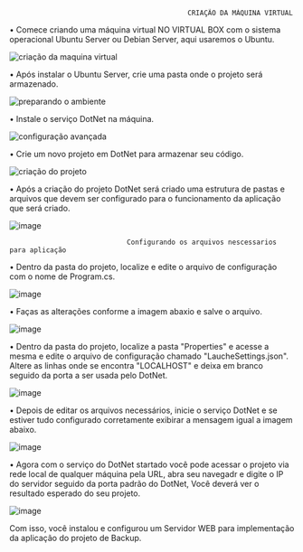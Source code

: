                                                 CRIAÇÃO DA MÁQUINA VIRTUAL
                                                

• Comece criando uma máquina virtual NO VIRTUAL BOX com o sistema operacional Ubuntu Server ou Debian Server, aqui usaremos o Ubuntu.

![criação da maquina virtual](https://github.com/Loback07/Projeto_Gerenciamento_De_Redes/assets/167694546/e175bd10-6e16-47f4-bef9-b82523ae2379)

• Após instalar o Ubuntu Server, crie uma pasta onde o projeto será armazenado.
 
![preparando o ambiente](https://github.com/Loback07/Projeto_Gerenciamento_De_Redes/assets/167694546/95ed61f7-314f-41dd-9da5-4d085010c80e)

• Instale o serviço DotNet na máquina.

![configuração avançada](https://github.com/Loback07/Projeto_Gerenciamento_De_Redes/assets/167694546/e24c8c3e-fa09-4abd-a634-f2c3d451a0c9)

• Crie um novo projeto em DotNet para armazenar seu código.
   
![criação do projeto](https://github.com/Loback07/Projeto_Gerenciamento_De_Redes/assets/167694546/aa04e34c-5211-4dd9-bcc7-b26e750a58cf)

• Após a criação do projeto DotNet será criado uma estrutura de pastas e arquivos que devem ser configurado para o funcionamento da aplicação que será criado.

![image](https://github.com/Loback07/Projeto_Gerenciamento_De_Redes/assets/167694546/73440532-0f5d-4d69-8898-7cae42977c4b)



                                 Configurando os arquivos nescessarios para aplicação


• Dentro da pasta do projeto, localize e edite o arquivo de configuração com o nome de Program.cs.

![image](https://github.com/Loback07/Projeto_Gerenciamento_De_Redes/assets/167694546/f9c7c3ad-c1fc-40f3-865e-4391a546c962)

• Faças as alterações conforme a imagem abaxio e salve o arquivo.

![image](https://github.com/Loback07/Projeto_Gerenciamento_De_Redes/assets/167694546/7f56439b-4613-4de6-afe6-c4ea5a0edc3c)

• Dentro da pasta do projeto, localize a pasta "Properties" e acesse a mesma e edite o arquivo de configuração chamado "LaucheSettings.json".
Altere as linhas onde se encontra "LOCALHOST" e deixa em branco seguido da porta a ser usada pelo DotNet.

![image](https://github.com/Loback07/Projeto_Gerenciamento_De_Redes/assets/167694546/6fc7f2d5-1cb5-403c-9b2b-7cf2c6744983)

• Depois de editar os arquivos necessários, inicie o serviço DotNet e se estiver tudo configurado corretamente exibirar a mensagem igual a imagem abaixo.

![image](https://github.com/Loback07/Projeto_Gerenciamento_De_Redes/assets/167694546/8145078d-f42f-4762-b106-46191b533632)

• Agora com o serviço do DotNet startado você pode acessar o projeto via rede local de qualquer máquina pela URL, abra seu navegadr e digite o IP do servidor seguido da porta padrão do DotNet, Você deverá ver o resultado esperado do seu projeto.

![image](https://github.com/Loback07/Projeto_Gerenciamento_De_Redes/assets/167694546/3c798198-59ae-456c-b75e-758ecc46fc42)

Com isso, você instalou e configurou um Servidor WEB para implementação da aplicação do projeto de Backup. 
